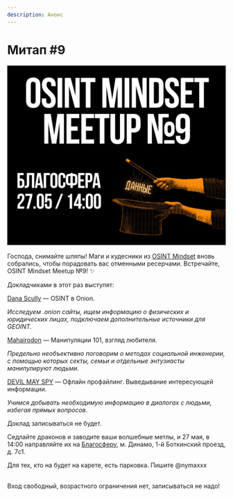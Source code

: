 ```yaml
---
description: Анонс
---
```


# Митап #9

![](../../.gitbook/assets/telegram-cloud-photo-size-4-5961951572705521765-y.jpg)

Господа, снимайте шляпы! Маги и кудесники из [OSINT Mindset](https://telegra.ph/file/1d0bdbbd10661cc10bfe4.jpg) вновь собрались, чтобы порадовать вас отменными ресерчами. Встречайте, OSINT Mindset Meetup №9! ✨

Докладчиками в этот раз выступят:

[Dana Scully](https://t.me/xbshsuwiow83) — OSINT в Onion.&#x20;

_Исследуем .onion сайты, ищем информацию о физических и юридических лицах, подключаем дополнительные источники для GEOINT._

[Mahairodon](https://t.me/mahairodon) — Манипуляции 101, взгляд любителя.&#x20;

_Предельно необъективно поговорим о методах социальной инженерии, с помощью которых секты, семьи и отдельные энтузиасты манипулируют людьми_.

[DEVIL MAY SPY](https://t.me/+WP9EpKSnNScxYzAy) — Офлайн профайлинг. Выведывание интересующей информации.&#x20;

_Учимся добывать необходимую информацию в диалогах с людьми, избегая прямых вопросов_.

Доклад записываться не будет.&#x20;



Седлайте драконов и заводите ваши волшебные метлы, и 27 мая, в 14:00 направляйте их на [Благосферу](https://blagosfera.ru/kontakty/), м. Динамо, 1-й Боткинский проезд, д. 7c1.

Для тех, кто на будет на карете, есть парковка. Пишите @nymaxxx

\
Вход свободный, возрастного ограничения нет, записываться не надо!
